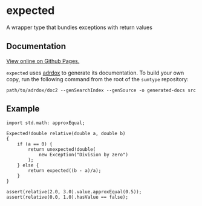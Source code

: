 expected
========

A wrapper type that bundles exceptions with return values

Documentation
-------------

[View online on Github Pages.][docs]

`expected` uses [adrdox][] to generate its documentation. To build your own
copy, run the following command from the root of the `sumtype` repository:

    path/to/adrdox/doc2 --genSearchIndex --genSource -o generated-docs src

[docs]: https://pbackus.github.io/expected/expected.html
[adrdox]: https://github.com/adamdruppe/adrdox

Example
-------

    import std.math: approxEqual;

    Expected!double relative(double a, double b)
    {
        if (a == 0) {
            return unexpected!double(
                new Exception("Division by zero")
            );
        } else {
            return expected((b - a)/a);
        }
    }

    assert(relative(2.0, 3.0).value.approxEqual(0.5));
    assert(relative(0.0, 1.0).hasValue == false);
